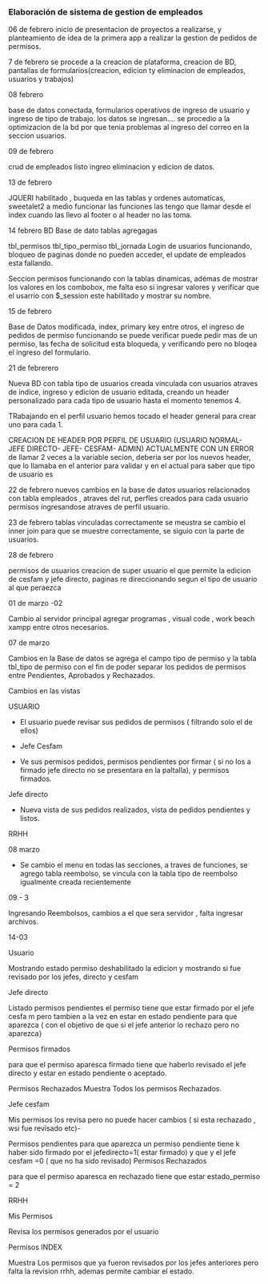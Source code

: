 ### Elaboración de sistema de gestion de empleados ####

06 de febrero inicio de presentacion de proyectos a realizarse, y planteamiento de idea de la primera app a realizar 
la gestion de pedidos de permisos.


7 de febrero
se procede a la creacion de plataforma, creacion de BD, pantallas de formularios(creacion, edicion ty eliminacion de empleados, usuarios y trabajos)


08 febrero

base de datos conectada, formularios operativos de ingreso de usuario y ingreso de tipo de trabajo.
los datos se ingresan.... se procedio a la optimizacion de la bd por que tenia problemas al ingreso del correo en la seccion usuarios.


09 de febrero

crud de empleados listo ingreo eliminacion y edicion de datos.


13 de febrero

JQUERI habilitado , buqueda en las tablas y ordenes automaticas, sweetalet2 a medio funcionar las funciones las tengo que llamar desde el index
cuando las llevo al footer o al header no las toma.


14 febrero BD
Base de dato tablas agregagas

tbl_permisos
tbl_tipo_permiso
tbl_jornada
Login de usuarios funcionando, bloqueo de paginas donde no pueden acceder, el update de empleados esta fallando.

Seccion permisos funcionando con la tablas dinamicas, adémas de mostrar los valores en los combobox, me falta eso si ingresar valores
y verificar que el usarrio con $_session este habilitado y mostrar su nombre.


15 de febrero

Base de Datos modificada, index, primary key entre otros, el ingreso de pedidos de permiso funcionando
se puede verificar puede pedir mas de un permiso, las fecha de solicitud esta bloqueda, y verificando pero no bloqea el ingreso del formulario.


21 de febrerero

Nueva BD con tabla tipo de usuarios creada vinculada con usuarios atraves de indice, ingreso y edicion de usuario editada,
creando un header personalizado para cada tipo de usuario hasta el momento tenemos 4.

TRabajando en el perfil usuario hemos tocado el header general para crear uno para cada 1.

CREACION DE HEADER POR PERFIL DE USUARIO (USUARIO NORMAL- JEFE DIRECTO- JEFE- CESFAM- ADMIN)
ACTUALMENTE CON UN ERROR de llamar 2 veces a la variable secion, deberia ser por los nuevos header, que lo llamaba en el anterior para validar
y en el actual para saber que tipo de usuario es


22 de febrero
nuevos cambios en la base de datos usuarios relacionados con tabla empleados , atraves del rut, perfles creados para cada usuario
permisos ingresandose atraves de perfil usuario.


23 de febrero
tablas vinculadas correctamente se meustra se cambio el inner join para que se muestre correctamente, se siguio con la parte de usuarios.


28 de febrero

permisos de usuarios creacion de super usuario el que permite la edicion de cesfam y jefe directo, paginas re direccionando segun el tipo de usuario
al que peraezca


01 de marzo -02 

Cambio al servidor principal  agregar programas , visual code , work beach xampp entre  otros necesarios.




07 de marzo


Cambios en la Base de datos se agrega el campo tipo de permiso y la tabla tbl_tipo de permiso con el fin de poder separar los pedidos de permisos entre
Pendientes, Aprobados y Rechazados.


Cambios en las vistas 

USUARIO
- El usuario puede revisar sus pedidos de permisos ( filtrando solo el de ellos)

- Jefe Cesfam
- Ve sus permisos pedidos, permisos pendientes por firmar ( si no los a firmado jefe directo no se presentara en la paltalla), y permisos firmados.

Jefe directo

- Nueva vista de sus pedidos realizados, vista de pedidos pendientes y listos.

RRHH



08 marzo


- Se cambio el menu en todas las secciones, a traves de funciones, se agrego  tabla reembolso, se vincula con la tabla tipo de reembolso igualmente creada recientemente

09 - 3

Ingresando Reembolsos, cambios a el que sera servidor , falta ingresar archivos.


14-03


Usuario 

Mostrando estado permiso deshabilitado la edicion y mostrando 
si fue revisado por los jefes, directo y cesfam 



Jefe directo

Listado permisos pendientes
el permiso tiene que estar firmado por el jefe cesfa m pero tambien a la vez en estar en estado pendiente para que aparezca
( con el objetivo de que si el jefe anterior lo rechazo pero no aparezca}

Permisos firmados

para que el permiso aparesca firmado tiene que haberlo revisado el jefe directo y estar en estado pendiente o aceptado.


Permisos Rechazados
Muestra Todos los permisos Rechazados.



Jefe cesfam

Mis permisos
los revisa pero no puede hacer cambios ( si esta rechazado , wsi fue revisado etc)-

Permisos pendientes
 para que aparezca un permiso pendiente tiene k haber sido firmado por el jefedirecto=1( estar firmado) y que 
y el jefe cesfam =0 ( que no ha sido revisado)
Permisos Rechazados

para que el permiso aparesca en rechazado tiene que estar estado_permiso = 2


RRHH

Mis Permisos

Revisa los permisos generados por el usuario

Permisos INDEX

Muestra Los permisos que ya fueron revisados por los jefes anteriores pero falta la revision rrhh, ademas permite cambiar el estado.